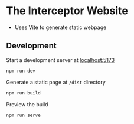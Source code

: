 # The Interceptor Website

- Uses Vite to generate static webpage

## Development

Start a development server at [localhost:5173](http://localhost:5173)

```sh
npm run dev
```

Generate a static page at `/dist` directory

```sh
npm run build
```

Preview the build

```sh
npm run serve
```
